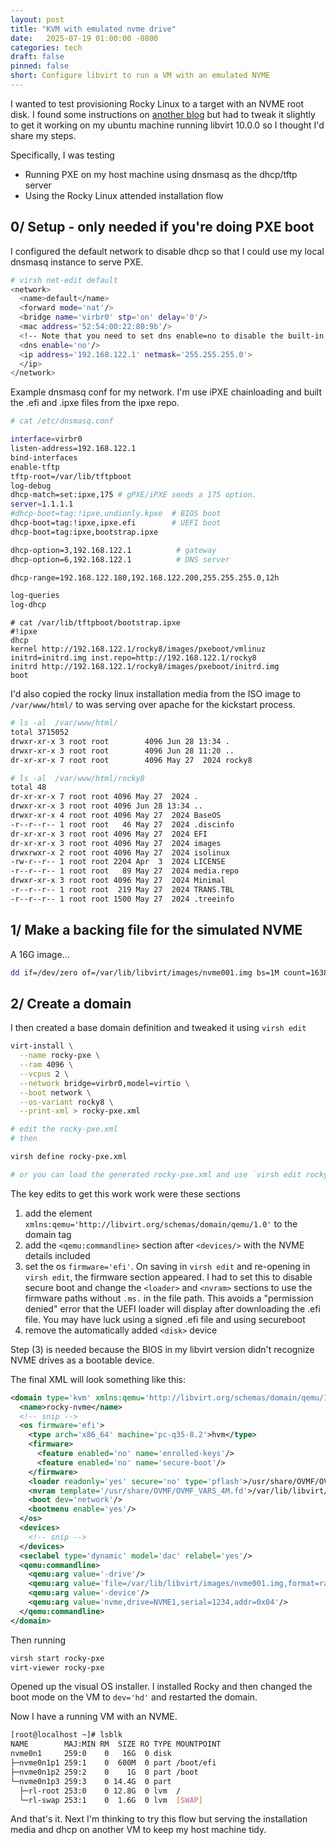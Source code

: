 ```yaml
---
layout: post
title: "KVM with emulated nvme drive"
date:   2025-07-19 01:00:00 -0800
categories: tech
draft: false
pinned: false
short: Configure libvirt to run a VM with an emulated NVME
---
```


I wanted to test provisioning Rocky Linux to a target with an NVME root disk. I found some instructions on [another blog](https://blog.christophersmart.com/2019/12/18/kvm-guests-with-emulated-ssd-and-nvme-drives/) but had to tweak it slightly to get it working on my ubuntu machine running libvirt 10.0.0 so I thought I'd share my steps.

Specifically, I was testing
* Running PXE on my host machine using dnsmasq as the dhcp/tftp server
* Using the Rocky Linux attended installation flow

## 0/ Setup - only needed if you're doing PXE boot

I configured the default network to disable dhcp so that I could use my local dnsmasq instance to serve PXE.

```sh
# virsh net-edit default
<network>
  <name>default</name>
  <forward mode='nat'/>
  <bridge name='virbr0' stp='on' delay='0'/>
  <mac address='52:54:00:22:80:9b'/>
  <!-- Note that you need to set dns enable=no to disable the built-in dnsmasq and use your host -->
  <dns enable='no'/>
  <ip address='192.168.122.1' netmask='255.255.255.0'>
  </ip>
</network>
```

Example dnsmasq conf for my network. I'm use iPXE chainloading and built the .efi and .ipxe files from the ipxe repo.
```sh
# cat /etc/dnsmasq.conf

interface=virbr0
listen-address=192.168.122.1
bind-interfaces
enable-tftp
tftp-root=/var/lib/tftpboot
log-debug
dhcp-match=set:ipxe,175 # gPXE/iPXE sends a 175 option.
server=1.1.1.1
#dhcp-boot=tag:!ipxe,undionly.kpxe  # BIOS boot
dhcp-boot=tag:!ipxe,ipxe.efi        # UEFI boot
dhcp-boot=tag:ipxe,bootstrap.ipxe

dhcp-option=3,192.168.122.1          # gateway
dhcp-option=6,192.168.122.1          # DNS server

dhcp-range=192.168.122.180,192.168.122.200,255.255.255.0,12h

log-queries
log-dhcp
```

```
# cat /var/lib/tftpboot/bootstrap.ipxe
#!ipxe
dhcp
kernel http://192.168.122.1/rocky8/images/pxeboot/vmlinuz initrd=initrd.img inst.repo=http://192.168.122.1/rocky8
initrd http://192.168.122.1/rocky8/images/pxeboot/initrd.img
boot
```

I'd also copied the rocky linux installation media from the ISO image to `/var/www/html/` to was serving over apache for the kickstart process.

```sh
# ls -al  /var/www/html/
total 3715052
drwxr-xr-x 3 root root        4096 Jun 28 13:34 .
drwxr-xr-x 3 root root        4096 Jun 28 11:20 ..
dr-xr-xr-x 7 root root        4096 May 27  2024 rocky8

# ls -al  /var/www/html/rocky8
total 48
dr-xr-xr-x 7 root root 4096 May 27  2024 .
drwxr-xr-x 3 root root 4096 Jun 28 13:34 ..
drwxr-xr-x 4 root root 4096 May 27  2024 BaseOS
-r--r--r-- 1 root root   46 May 27  2024 .discinfo
dr-xr-xr-x 3 root root 4096 May 27  2024 EFI
dr-xr-xr-x 3 root root 4096 May 27  2024 images
drwxrwxr-x 2 root root 4096 May 27  2024 isolinux
-rw-r--r-- 1 root root 2204 Apr  3  2024 LICENSE
-r--r--r-- 1 root root   89 May 27  2024 media.repo
drwxr-xr-x 3 root root 4096 May 27  2024 Minimal
-r--r--r-- 1 root root  219 May 27  2024 TRANS.TBL
-r--r--r-- 1 root root 1500 May 27  2024 .treeinfo

```


## 1/ Make a backing file for the simulated NVME

A 16G image...

```sh
dd if=/dev/zero of=/var/lib/libvirt/images/nvme001.img bs=1M count=16384
```

## 2/ Create a domain

I then created a base domain definition and tweaked it using `virsh edit`

```sh
virt-install \
  --name rocky-pxe \
  --ram 4096 \
  --vcpus 2 \
  --network bridge=virbr0,model=virtio \
  --boot network \
  --os-variant rocky8 \
  --print-xml > rocky-pxe.xml

# edit the rocky-pxe.xml
# then

virsh define rocky-pxe.xml

# or you can load the generated rocky-pxe.xml and use `virsh edit rocky-pxe`
```

The key edits to get this work work were these sections
1. add the element `xmlns:qemu='http://libvirt.org/schemas/domain/qemu/1.0'` to the domain tag
2. add the `<qemu:commandline>` section after `<devices/>` with the NVME details included
3. set the os `firmware='efi'`. On saving in `virsh edit` and re-opening in `virsh edit`, the firmware section appeared. I had to set this to disable secure boot and change the `<loader>` and `<nvram>` sections to use the firmware paths without `.ms.` in the file path. This avoids a "permission denied" error that the UEFI loader will display after downloading the .efi file. You may have luck using a signed .efi file and using secureboot
4. remove the automatically added `<disk>` device

Step (3) is needed because the BIOS in my libvirt version didn't recognize NVME drives as a bootable device.

The final XML will look something like this:


```xml
<domain type='kvm' xmlns:qemu='http://libvirt.org/schemas/domain/qemu/1.0'>
  <name>rocky-nvme</name>
  <!-- snip -->
  <os firmware='efi'>
    <type arch='x86_64' machine='pc-q35-8.2'>hvm</type>
    <firmware>
      <feature enabled='no' name='enrolled-keys'/>
      <feature enabled='no' name='secure-boot'/>
    </firmware>
    <loader readonly='yes' secure='no' type='pflash'>/usr/share/OVMF/OVMF_CODE_4M.fd</loader>
    <nvram template='/usr/share/OVMF/OVMF_VARS_4M.fd'>/var/lib/libvirt/qemu/nvram/rocky-nvme_VARS.fd</nvram>
    <boot dev='network'/>
    <bootmenu enable='yes'/>
  </os>
  <devices>
    <!-- snip -->
  </devices>
  <seclabel type='dynamic' model='dac' relabel='yes'/>
  <qemu:commandline>
    <qemu:arg value='-drive'/>
    <qemu:arg value='file=/var/lib/libvirt/images/nvme001.img,format=raw,if=none,id=NVME1'/>
    <qemu:arg value='-device'/>
    <qemu:arg value='nvme,drive=NVME1,serial=1234,addr=0x04'/>
  </qemu:commandline>
</domain>
```

Then running

```sh
virsh start rocky-pxe
virt-viewer rocky-pxe
```

Opened up the visual OS installer. I installed Rocky and then changed the boot mode on the VM to `dev='hd'` and restarted the domain.

Now I have a running VM with an NVME.

```sh
[root@localhost ~]# lsblk
NAME        MAJ:MIN RM  SIZE RO TYPE MOUNTPOINT
nvme0n1     259:0    0   16G  0 disk
├─nvme0n1p1 259:1    0  600M  0 part /boot/efi
├─nvme0n1p2 259:2    0    1G  0 part /boot
└─nvme0n1p3 259:3    0 14.4G  0 part
  ├─rl-root 253:0    0 12.8G  0 lvm  /
  └─rl-swap 253:1    0  1.6G  0 lvm  [SWAP]

```

And that's it. Next I'm thinking to try this flow but serving the installation media and dhcp on another VM to keep my host machine tidy.